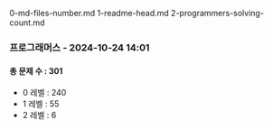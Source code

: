 0-md-files-number.md
1-readme-head.md
2-programmers-solving-count.md


### 프로그래머스 - 2024-10-24 14:01
#### 총 문제 수 : 301
- 0 레벨 : 240
- 1 레벨 : 55
- 2 레벨 : 6


